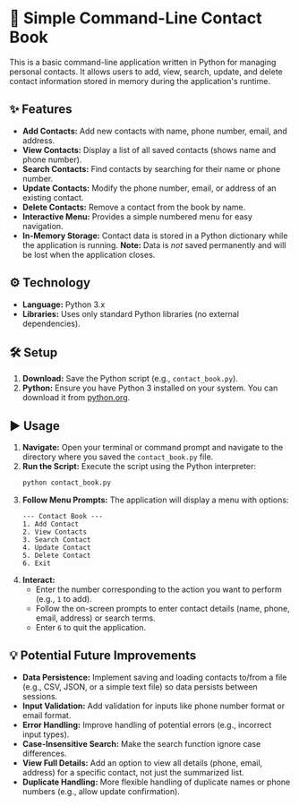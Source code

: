

# 📖 Simple Command-Line Contact Book

This is a basic command-line application written in Python for managing personal contacts. It allows users to add, view, search, update, and delete contact information stored in memory during the application's runtime.

## ✨ Features

*   **Add Contacts:** Add new contacts with name, phone number, email, and address.
*   **View Contacts:** Display a list of all saved contacts (shows name and phone number).
*   **Search Contacts:** Find contacts by searching for their name or phone number.
*   **Update Contacts:** Modify the phone number, email, or address of an existing contact.
*   **Delete Contacts:** Remove a contact from the book by name.
*   **Interactive Menu:** Provides a simple numbered menu for easy navigation.
*   **In-Memory Storage:** Contact data is stored in a Python dictionary while the application is running. **Note:** Data is *not* saved permanently and will be lost when the application closes.

## ⚙️ Technology

*   **Language:** Python 3.x
*   **Libraries:** Uses only standard Python libraries (no external dependencies).

## 🛠️ Setup

1.  **Download:** Save the Python script (e.g., `contact_book.py`).
2.  **Python:** Ensure you have Python 3 installed on your system. You can download it from [python.org](https://www.python.org/).

## ▶️ Usage

1.  **Navigate:** Open your terminal or command prompt and navigate to the directory where you saved the `contact_book.py` file.
2.  **Run the Script:** Execute the script using the Python interpreter:
    ```bash
    python contact_book.py
    ```
3.  **Follow Menu Prompts:** The application will display a menu with options:
    ```
    --- Contact Book ---
    1. Add Contact
    2. View Contacts
    3. Search Contact
    4. Update Contact
    5. Delete Contact
    6. Exit
    ```
4.  **Interact:**
    *   Enter the number corresponding to the action you want to perform (e.g., `1` to add).
    *   Follow the on-screen prompts to enter contact details (name, phone, email, address) or search terms.
    *   Enter `6` to quit the application.

## 💡 Potential Future Improvements

*   **Data Persistence:** Implement saving and loading contacts to/from a file (e.g., CSV, JSON, or a simple text file) so data persists between sessions.
*   **Input Validation:** Add validation for inputs like phone number format or email format.
*   **Error Handling:** Improve handling of potential errors (e.g., incorrect input types).
*   **Case-Insensitive Search:** Make the search function ignore case differences.
*   **View Full Details:** Add an option to view all details (phone, email, address) for a specific contact, not just the summarized list.
*   **Duplicate Handling:** More flexible handling of duplicate names or phone numbers (e.g., allow update confirmation).

